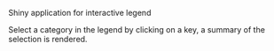 Shiny application for interactive legend 

Select a category in the legend by clicking on a key, a summary of the selection is 
rendered.

